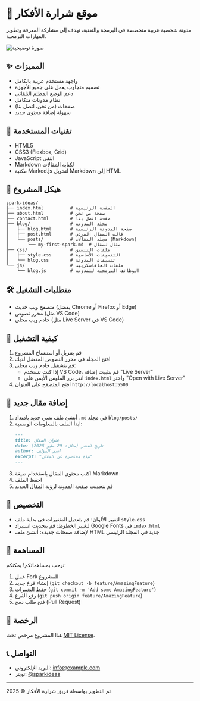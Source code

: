 # 🌟 موقع شرارة الأفكار

مدونة شخصية عربية متخصصة في البرمجة والتقنية، تهدف إلى مشاركة المعرفة وتطوير المهارات البرمجية.

![صورة توضيحية](https://via.placeholder.com/1200x600/2c3e50/ffffff?text=شرارة+الأفكار)

## ✨ المميزات

- واجهة مستخدم عربية بالكامل
- تصميم متجاوب يعمل على جميع الأجهزة
- دعم الوضع المظلم التلقائي
- نظام مدونات متكامل
- صفحات (من نحن، اتصل بنا)
- سهولة إضافة محتوى جديد

## 🚀 تقنيات المستخدمة

- HTML5
- CSS3 (Flexbox, Grid)
- JavaScript النقي
- Markdown لكتابة المقالات
- مكتبة Marked.js لتحويل Markdown إلى HTML

## 📁 هيكل المشروع

```
spark-ideas/
├── index.html          # الصفحة الرئيسية
├── about.html          # صفحة من نحن
├── contact.html        # صفحة اتصل بنا
├── blog/               # مجلد المدونة
│   ├── blog.html       # صفحة المدونة الرئيسية
│   ├── post.html       # قالب المقال الفردي
│   └── posts/          # مجلد المقالات (Markdown)
│       └── my-first-spark.md  # مثال لمقال
├── css/                # ملفات التنسيق
│   ├── style.css       # التنسيقات الأساسية
│   └── blog.css        # تنسيقات المدونة
└── js/                 # ملفات الجافاسكريبت
    └── blog.js         # الوظائف البرمجية للمدونة
```

## 🛠️ متطلبات التشغيل

- متصفح ويب حديث (يفضل Chrome أو Firefox أو Edge)
- محرر نصوص (مثل VS Code)
- خادم ويب محلي (مثل Live Server في VS Code)

## 🚀 كيفية التشغيل

1. قم بتنزيل أو استنساخ المشروع
2. افتح المجلد في محرر النصوص المفضل لديك
3. قم بتشغيل خادم ويب محلي:
   - إذا كنت تستخدم VS Code، قم بتثبيت إضافة "Live Server"
   - انقر بزر الماوس الأيمن على `index.html` واختر "Open with Live Server"
4. افتح المتصفح على العنوان `http://localhost:5500`

## 📝 إضافة مقال جديد

1. أنشئ ملف نصي جديد بامتداد `.md` في مجلد `blog/posts/`
2. ابدأ الملف بالمعلومات الوصفية:
   ```markdown
   ---
   title: عنوان المقال
   date: تاريخ النشر (مثال: 29 مايو 2025)
   author: اسم المؤلف
   excerpt: "نبذة مختصرة عن المقال"
   ---
   ```
3. اكتب محتوى المقال باستخدام صيغة Markdown
4. احفظ الملف
5. قم بتحديث صفحة المدونة لرؤية المقال الجديد

## 🎨 التخصيص

- لتغيير الألوان: قم بتعديل المتغيرات في بداية ملف `style.css`
- لتغيير الخطوط: قم بتحديث استيراد Google Fonts في `index.html`
- لإضافة صفحات جديدة: أنشئ ملف HTML جديد في المجلد الرئيسي

## 🤝 المساهمة

نرحب بمساهماتكم! يمكنكم:
1. عمل Fork للمشروع
2. إنشاء فرع جديد (`git checkout -b feature/AmazingFeature`)
3. حفظ التغييرات (`git commit -m 'Add some AmazingFeature'`)
4. رفع الفرع (`git push origin feature/AmazingFeature`)
5. فتح طلب دمج (Pull Request)

## 📄 الرخصة

هذا المشروع مرخص تحت [MIT License](LICENSE).

## 📞 التواصل

- البريد الإلكتروني: info@example.com
- تويتر: [@sparkideas](https://twitter.com/sparkideas)

---

تم التطوير بواسطة فريق شرارة الأفكار © 2025
